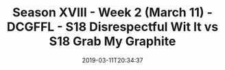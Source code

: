 ---
title: Season XVIII - Week 2 (March 11) - DCGFFL - S18 Disrespectful Wit It vs S18
  Grab My Graphite
teams-score:
- team: _teams/s18-gold.md
  score: 47
- team: _teams/graphite.md
  score: 30
mvp: Jack Blaney (Gold) ; Cameron Burrell (Graphite)
game-ball: Dan Vladimier (Gold) ; Jorge Membreno (Graphite)
sportsperson: Brian Donahoe (Gold) ; Jim Connolly ( Graphite)
season: 18
week: 2
date: '2019-03-11T20:34:37'
pageid: 6929-6908-vs-6918
---